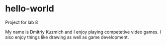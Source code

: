 # hello-world
Project for lab 8

My name is Dmitriy Kuzmich and I enjoy playing competetive video games. I also enjoy things like drawing as well as game development.
